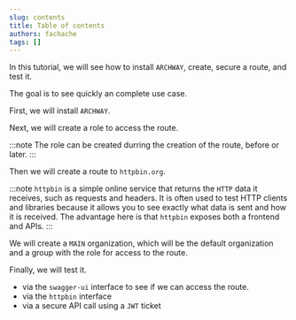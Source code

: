 ```yaml
---
slug: contents
title: Table of contents
authors: fachache
tags: []
---
```


In this tutorial, we will see how to install `ARCHWAY`, create, secure a route, and test it.

The goal is to see quickly an complete use case.

First, we will install `ARCHWAY`.

Next, we will create a role to access the route.

:::note
The role can be created durring the creation of the route, before or later.
::: 

Then we will create a route to `httpbin.org`.

:::note
`httpbin` is a simple online service that returns the `HTTP` data it receives, such as requests and headers. 
It is often used to test HTTP clients and libraries because it allows you to see exactly what data is sent and how it is received.
The advantage here is that `httpbin` exposes both a frontend and APIs.
:::

We will create a `MAIN` organization, which will be the default organization and a group with the role for access to the route.

Finally, we will test it.

 - via the `swagger-ui` interface to see if we can access the route.
 - via the `httpbin` interface
 - via a secure API call using a `JWT` ticket

